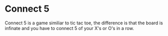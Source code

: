 # Connect 5
Connect 5 is a game similiar to tic tac toe, the difference is that the board is infinate and you have to connect 5 of your X's or O's in a row.
